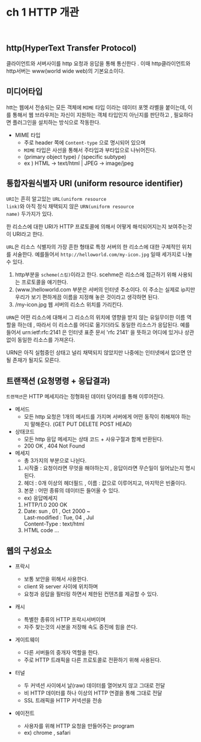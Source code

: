 # ch 1 HTTP 개관

<br>

## http(HyperText Transfer Protocol)

클라이언트와 서버사이를 http 요청과 응답을 통해 통신한다 . 이때 http클라이언트와 http서버는 www(world wide web)의 기본요소이다.

## 미디어타입

htt는 웹에서 전송되는 모든 객체에 <code>MIME</code> 타입 이라는 데이터 포멧 라벨을 붙이는데, 이를 통해서 웹 브라우저는 자신이 지원하는 객체 타입인지 아닌지를 판단하고 , 필요하다면 플러그인을 설치하는 방식으로 작동한다. 

- MIME 타입
  - 주로 header 쪽에 <code>Content-type</code> 으로 명시되어 있으며
  - <code>MIME</code> 타입은 사선을 통해서 주타입과 부타입으로 나뉘어진다.
  - (primary object type) / (specific subtype)
  - ex ) HTML -> text/html |  JPEG -> image/jpeg

## 통합자원식별자 URI (uniform resource identifier) 

`URI`는 흔히 알고있는 <code>URL(uniform resource link)</code>와 아직 정식 채택되지 않은 <code>URN(uniform resource name)</code> 두가지가 있다.

한 리소스에 대한 URI가 HTTP 프로토콜에 의해서 어떻게 해석되어지는지 보여주는것이 URI라고 한다. 

<code>URL</code>은 리소스 식별자의 가장 흔한 형태로 특정 서버의 한 리소스에 대한 구체적인 위치를 서술한다. 예를들어서 `http://helloworld.com/my-icon.jpg` 일때 세가지로 나눌수 있다. 

1. http부분을 <code>scheme(스킴)</code>이라고 한다. scehme은 리소스에 접근하기 위해 사용되는 프로토콜을 얘기한다.
2. (www.)helloworld.com 부분은 서버의 인터넷 주소이다. 이 주소는 실제로 ip지만 우리가 보기 편하게끔 이름을 지정해 놓은 것이라고 생각하면 된다.
3. /my-icon.jpg 웹 서버의 리소스 위치를 가리킨다.

<code>URN</code>은 어떤 리소스에 대해서 그 리소스의 위치에 영향을 받지 않는 유일무이한 이름 역할을 하는데 , 따라서 이 리소스를 어디로 옮기더라도 동일한 리소스가 응답된다. 예를 들어서 urn:ietf:rfc:2141 은 인터넷 표준 문서 'rfc 2141' 을 뜻하고 어디에 있거나 상관없이 동일한 리소스를 가져온다.

URN은 아직 실험중인 상태고 널리 채택되지 않았지만 나중에는 인터넷에서 없으면 안될 존재가 될지도 모른다.

## 트랜잭션 (요청명령 + 응답결과)

<code>트랜잭션</code>은 HTTP 메세지라는 정형화된 데이터 덩어리를 통해 이루어진다.

- 메서드
  - 모든 http 요청은 1개의 메서드를 가지며 서버에게 어떤 동작이 취해져야 하는지 말해준다. (GET PUT DELETE POST HEAD)
- 상태코드
  - 모든 http 응답 메세지는 상태 코드 + 사유구절과 함께 반환된다.
  - 200 OK , 404 Not Found
- 메세지
  - 총 3가지의 부분으로 나뉜다.
  1. 시작줄 : 요청이라면 무엇을 해야하는지 , 응답이라면 무슨일이 일어났는지 명시된다.
  2. 헤더  : 0개 이상의 헤더필드 , 이름 : 값으로 이루어지고, 마지막은 빈줄이다.
  3. 본문 : 어떤 종류의 데이터든 들어올 수 있다.
  - ex) 응답메세지
  1. HTTP/1.0 200 OK
  2. Date: sun , 01 , Oct 2000 ~  <br>Last-modified : Tue, 04 , Jul <br> Content-Type : text/html
  3. HTML code ...

## 웹의 구성요소

- 프락시
    - 보통 보안을 위해서 사용한다.
    - client 와 server 사이에 위치하며
    - 요청과 응답을 필터링 하면서 제한된 컨텐츠를 제공할 수 있다.

- 캐시
    - 특별한 종류의 HTTP 프락시서버이며 
    - 자주 찾는것의 사본을 저장해 속도 증진에 힘을 쓴다.

- 게이트웨이
    - 다른 서버들의 중개자 역할을 한다.
    - 주로 HTTP 트래픽을 다른 프로토콜로 전환하기 위해 사용된다.

- 터널
    - 두 커넥션 사이에서 날(raw) 데이터를 열어보지 않고 그대로 전달
    - 비 HTTP 데이터를 하나 이상의 HTTP 연결을 통해 그대로 전달
    - SSL 트래픽을 HTTP 커넥션을 전송
    
- 에이전트
    - 사용자를 위해 HTTP 요청을 만들어주는 program 
    - ex) chrome , safari